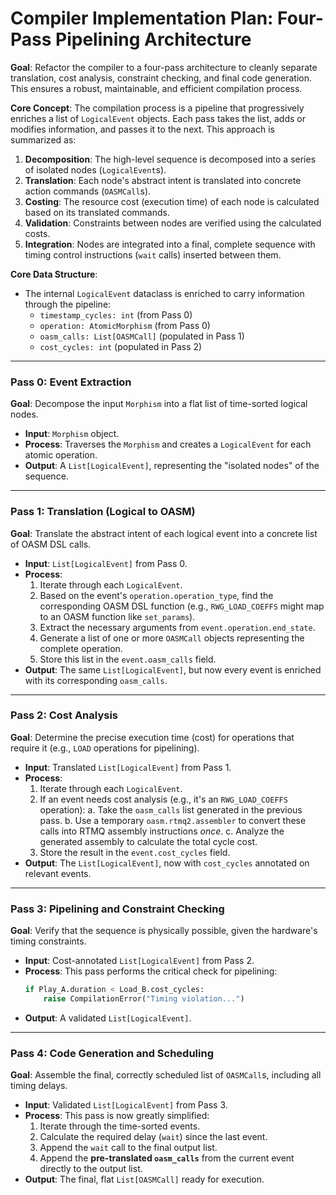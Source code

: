 # Compiler Implementation Plan: Four-Pass Pipelining Architecture

**Goal**: Refactor the compiler to a four-pass architecture to cleanly separate translation, cost analysis, constraint checking, and final code generation. This ensures a robust, maintainable, and efficient compilation process.

**Core Concept**: The compilation process is a pipeline that progressively enriches a list of `LogicalEvent` objects. Each pass takes the list, adds or modifies information, and passes it to the next. This approach is summarized as:
1.  **Decomposition**: The high-level sequence is decomposed into a series of isolated nodes (`LogicalEvent`s).
2.  **Translation**: Each node's abstract intent is translated into concrete action commands (`OASMCall`s).
3.  **Costing**: The resource cost (execution time) of each node is calculated based on its translated commands.
4.  **Validation**: Constraints between nodes are verified using the calculated costs.
5.  **Integration**: Nodes are integrated into a final, complete sequence with timing control instructions (`wait` calls) inserted between them.

**Core Data Structure**:
*   The internal `LogicalEvent` dataclass is enriched to carry information through the pipeline:
    *   `timestamp_cycles: int` (from Pass 0)
    *   `operation: AtomicMorphism` (from Pass 0)
    *   `oasm_calls: List[OASMCall]` (populated in Pass 1)
    *   `cost_cycles: int` (populated in Pass 2)

---

### **Pass 0: Event Extraction**

**Goal**: Decompose the input `Morphism` into a flat list of time-sorted logical nodes.
*   **Input**: `Morphism` object.
*   **Process**: Traverses the `Morphism` and creates a `LogicalEvent` for each atomic operation.
*   **Output**: A `List[LogicalEvent]`, representing the "isolated nodes" of the sequence.

---

### **Pass 1: Translation (Logical to OASM)**

**Goal**: Translate the abstract intent of each logical event into a concrete list of OASM DSL calls.
*   **Input**: `List[LogicalEvent]` from Pass 0.
*   **Process**:
    1.  Iterate through each `LogicalEvent`.
    2.  Based on the event's `operation.operation_type`, find the corresponding OASM DSL function (e.g., `RWG_LOAD_COEFFS` might map to an OASM function like `set_params`).
    3.  Extract the necessary arguments from `event.operation.end_state`.
    4.  Generate a list of one or more `OASMCall` objects representing the complete operation.
    5.  Store this list in the `event.oasm_calls` field.
*   **Output**: The same `List[LogicalEvent]`, but now every event is enriched with its corresponding `oasm_calls`.

---

### **Pass 2: Cost Analysis**

**Goal**: Determine the precise execution time (cost) for operations that require it (e.g., `LOAD` operations for pipelining).
*   **Input**: Translated `List[LogicalEvent]` from Pass 1.
*   **Process**:
    1.  Iterate through each `LogicalEvent`.
    2.  If an event needs cost analysis (e.g., it's an `RWG_LOAD_COEFFS` operation):
        a. Take the `oasm_calls` list generated in the previous pass.
        b. Use a temporary `oasm.rtmq2.assembler` to convert these calls into RTMQ assembly instructions *once*.
        c. Analyze the generated assembly to calculate the total cycle cost.
    3.  Store the result in the `event.cost_cycles` field.
*   **Output**: The `List[LogicalEvent]`, now with `cost_cycles` annotated on relevant events.

---

### **Pass 3: Pipelining and Constraint Checking**

**Goal**: Verify that the sequence is physically possible, given the hardware's timing constraints.
*   **Input**: Cost-annotated `List[LogicalEvent]` from Pass 2.
*   **Process**: This pass performs the critical check for pipelining:
    ```python
    if Play_A.duration < Load_B.cost_cycles:
        raise CompilationError("Timing violation...")
    ```
*   **Output**: A validated `List[LogicalEvent]`.

---

### **Pass 4: Code Generation and Scheduling**

**Goal**: Assemble the final, correctly scheduled list of `OASMCall`s, including all timing delays.
*   **Input**: Validated `List[LogicalEvent]` from Pass 3.
*   **Process**: This pass is now greatly simplified:
    1.  Iterate through the time-sorted events.
    2.  Calculate the required delay (`wait`) since the last event.
    3.  Append the `wait` call to the final output list.
    4.  Append the **pre-translated `oasm_calls`** from the current event directly to the output list.
*   **Output**: The final, flat `List[OASMCall]` ready for execution.